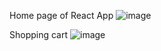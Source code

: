 Home page of React App
![image](https://user-images.githubusercontent.com/68695106/126129233-c21e1166-b138-4774-9db8-70752a8f35bb.png)

Shopping cart
![image](https://user-images.githubusercontent.com/68695106/126128917-a4b1d7c6-bfbe-4cc5-9375-c7326b478cd7.png)
